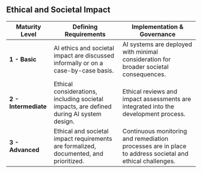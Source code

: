 ## Ethical and Societal Impact
| Maturity Level | Defining Requirements                                                                  | Implementation & Governance                                                                       |
|----------------|----------------------------------------------------------------------------------------|--------------------------------------------------------------------------------------------------|
| **1 - Basic**   | AI ethics and societal impact are discussed informally or on a case-by-case basis.     | AI systems are deployed with minimal consideration for broader societal consequences.            |
| **2 - Intermediate** | Ethical considerations, including societal impacts, are defined during AI system design. | Ethical reviews and impact assessments are integrated into the development process.              |
| **3 - Advanced** | Ethical and societal impact requirements are formalized, documented, and prioritized.   | Continuous monitoring and remediation processes are in place to address societal and ethical challenges. |
